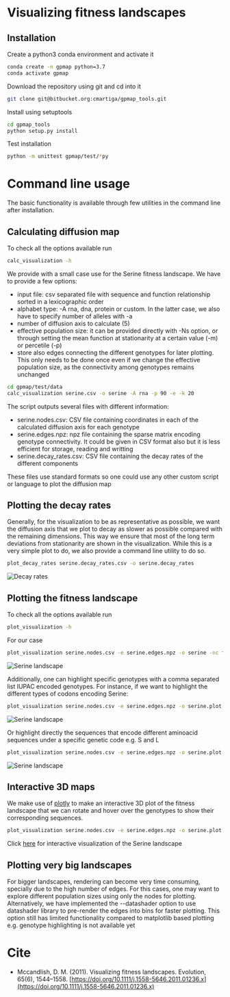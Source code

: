 # Visualizing fitness landscapes


## Installation

Create a python3 conda environment and activate it

```bash
conda create -n gpmap python=3.7
conda activate gpmap
```

Download the repository using git and cd into it

```bash
git clone git@bitbucket.org:cmartiga/gpmap_tools.git
```

Install using setuptools
```bash
cd gpmap_tools
python setup.py install
```

Test installation

```bash
python -m unittest gpmap/test/*py
```

# Command line usage

The basic functionality is available through few utilities in the command line after installation. 


## Calculating diffusion map

To check all the options available run
```bash
calc_visualization -h
```

We provide with a small case use for the Serine fitness landscape. We have to provide a few options:

- input file: csv separated file with sequence and function relationship sorted in a lexicographic order
- alphabet type: -A rna, dna, protein or custom. In the latter case, we also have to specify number of alleles with -a
- number of diffusion axis to calculate (5)
- effective population size: it can be provided directly with -Ns option, or through setting the mean function at stationarity at a certain value (-m) or percetile (-p)
- store also edges connecting the different genotypes for later plotting. This only needs to be done once even if we change the effective population size, as the connectivity among genotypes remains unchanged

```bash
cd gpmap/test/data
calc_visualization serine.csv -o serine -A rna -p 90 -e -k 20
```

The script outputs several files with different information:

- serine.nodes.csv: CSV file containing coordinates in each of the calculated diffusion axis for each genotype
- serine.edges.npz: npz file containing the sparse matrix encoding genotype connectivity. It could be given in CSV format also but it is less efficient for storage, reading and writting
- serine.decay_rates.csv: CSV file containing the decay rates of the different components

These files use standard formats so one could use any other custom script or language to plot the diffusion map

## Plotting the decay rates

Generally, for the visualization to be as representative as possible, we want the diffusion axis that we plot to decay as slower as possible compared with the remaining dimensions. This way we ensure that most of the long term deviations from stationarity are shown in the visualization. While this is a very simple plot to do, we also provide a command line utility to do so.

```bash
plot_decay_rates serine.decay_rates.csv -o serine.decay_rates
```

![Decay rates](https://bitbucket.org/cmartiga/gpmap_tools/raw/master/gpmap/test/data/serine.decay_rates.png)


## Plotting the fitness landscape

To check all the options available run
```bash
plot_visualization -h
```

For our case

```bash
plot_visualization serine.nodes.csv -e serine.edges.npz -o serine -nc function -s function
```

![Serine landscape](https://bitbucket.org/cmartiga/gpmap_tools/raw/master/gpmap/test/data/serine.plot.png)

Additionally, one can highlight specific genotypes with a comma separated list IUPAC encoded genotypes. For instance, if we want to highlight the different types of codons encoding Serine:

```bash
plot_visualization serine.nodes.csv -e serine.edges.npz -o serine.plot.2sets -nc function -s function -g UCN,AGY
```

![Serine landscape](https://bitbucket.org/cmartiga/gpmap_tools/raw/master/gpmap/test/data/serine.plot.2sets.png)

Or highlight directly the sequences that encode different aminoacid sequences under a specific genetic code e.g. S and L

```bash
plot_visualization serine.nodes.csv -e serine.edges.npz -o serine.plot.aa -nc function -s function -g S,L -A protein --protein_seq
```

![Serine landscape](https://bitbucket.org/cmartiga/gpmap_tools/raw/master/gpmap/test/data/serine.plot.aa.png)


## Interactive 3D maps

We make use of [plotly](https://plotly.com/python/) to make an interactive 3D plot of the fitness landscape that we can rotate and hover over the genotypes to show their corresponding sequences.

```bash
plot_visualization serine.nodes.csv -e serine.edges.npz -o serine.plot -nc function -s function --interactive
```

Click [here](https://bitbucket.org/cmartiga/gpmap_tools/raw/master/gpmap/test/data/serine.plot.html) for interactive visualization of the Serine landscape


## Plotting very big landscapes

For bigger landscapes, rendering can become very time consuming, specially due to the high number of edges. For this cases, one may want to explore different population sizes using only the nodes for plotting. Alternatively, we have implemented the --datashader option to use datashader library to pre-render the edges into bins for faster plotting. This option still has limited functionality compared to matplotlib based plotting e.g. genotype highlighting is not available yet



# Cite

- Mccandlish, D. M. (2011). Visualizing fitness landscapes. Evolution, 65(6), 1544–1558. [https://doi.org/10.1111/j.1558-5646.2011.01236.x](https://doi.org/10.1111/j.1558-5646.2011.01236.x)
